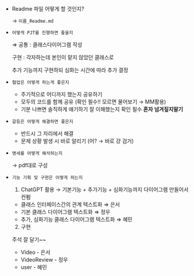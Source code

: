 - Readme 파일 어떻게 할 것인지?
    
     → `이름_Readme.md`
    
- `어떻게 PJT를 진행하면 좋을지`
    
    ⇒ 공통 : 클래스다이어그램 작성
    
    구현 : 각자하는데 본인이 맡지 않았던 클래스로
    
    추가 기능까지 구현하되 심화는 시간에 따라 추가 결정
    
- `협업은 어떻게 하는게 좋은지`
    - 주기적으로 어디까지 했는지 공유하기
    - 모두의 코드를 함께 공유 (확인 필수!! 모르면 물어보기 → MM활용)
    - 기분 나쁘면 솔직하게 얘기하기 잘 이해했는지 확인 필수 **혼자 넘겨짚지말기**
    
- `갈등은 어떻게 해결하면 좋은지`
    - 반드시 그 자리에서 해결
    - 문제 상황 발생 시 바로 알리기 (어? → 바로 걍 검거)

- `명세를 어떻게 해석하는지`
    
    → pdf대로 구성
    

- `기능 기획 및 구현은 어떻게 하는지`
    
    1) ChatGPT 활용 → 기본기능 + 추가기능 + 심화기능까지 다이어그램 만들어서 컨펌
    
    - 클래스 인터페이스간의 관계 텍스트화  ⇒ 은서
    - 기본 클래스 다이어그램 텍스트화 ⇒ 정우
    - 추가, 심화기능 클래스 다이어그램  텍스트화 ⇒ 혜민
    
    2) 구현
    
    주석 잘 달기~~
    
    - Video - 은서
    - VideoReview - 정우
    - user - 혜민